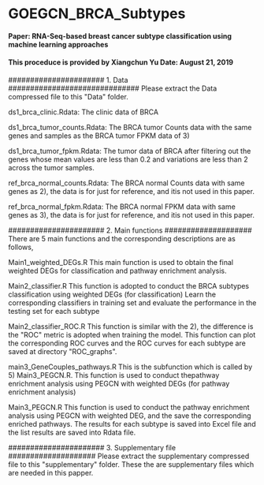 # GOEGCN_BRCA_Subtypes
#### Paper: RNA-Seq-based breast cancer subtype classification using machine learning approaches
#### This proceduce is provided by Xiangchun Yu Date: August 21, 2019
###################### 1. Data ############################## 
Please extract the Data compressed file to this "Data" folder.

ds1_brca_clinic.Rdata: The clinic data of BRCA

ds1_brca_tumor_counts.Rdata: The BRCA tumor Counts data with the same genes and samples as the BRCA tumor FPKM data of 3)

ds1_brca_tumor_fpkm.Rdata: The tumor data of BRCA after filtering out the genes whose mean values are less than 0.2 and variations are less than 2 across the tumor samples.

ref_brca_normal_counts.Rdata: The BRCA normal Counts data with same genes as 2), the data is for just for reference, and itis not used in this paper.

ref_brca_normal_fpkm.Rdata: The BRCA normal FPKM data with same genes as 3), the data is for just for reference, and itis not used in this paper.

###################### 2. Main functions #################### There are 5 main functions and the corresponding descriptions are as follows,

Main1_weighted_DEGs.R This main function is used to obtain the final weighted DEGs for classification and pathway enrichment analysis.

Main2_classifier.R This function is adopted to conduct the BRCA subtypes classification using weighted DEGs (for classification) Learn the corresponding classifiers in training set and evaluate the performance in the testing set for each subtype

Main2_classifier_ROC.R This function is similar with the 2), the difference is the "ROC" metric is adopted when training the model. This function can plot the corresponding ROC curves and the ROC curves for each subtype are saved at directory "ROC_graphs".

main3_GeneCouples_pathways.R This is the subfunction which is called by 5) Main3_PEGCN.R. This function is used to conduct thepathway enrichment analysis using PEGCN with weighted DEGs (for pathway enrichment analysis)

Main3_PEGCN.R This function is used to conduct the pathway enrichment analysis using PEGCN with weighted DEG, and the save the corresponding enriched pathways. The results for each subtype is saved into Excel file and the list results are saved into Rdata file.

###################### 3. Supplementary file #################### Please extract the supplementary compressed file to this "supplementary" folder. These the are supplementary files which are needed in this papper.
